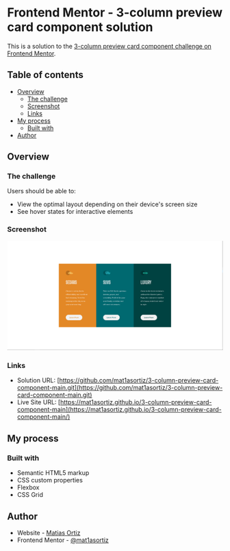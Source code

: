 # Frontend Mentor - 3-column preview card component solution

This is a solution to the [3-column preview card component challenge on Frontend Mentor](https://www.frontendmentor.io/challenges/3column-preview-card-component-pH92eAR2-).

## Table of contents

- [Overview](#overview)
  - [The challenge](#the-challenge)
  - [Screenshot](#screenshot)
  - [Links](#links)
- [My process](#my-process)
  - [Built with](#built-with)
- [Author](#author)

## Overview

### The challenge

Users should be able to:

- View the optimal layout depending on their device's screen size
- See hover states for interactive elements

### Screenshot

![](./Captura.PNG)

### Links

- Solution URL: [https://github.com/mat1asortiz/3-column-preview-card-component-main.git](https://github.com/mat1asortiz/3-column-preview-card-component-main.git)
- Live Site URL: [https://mat1asortiz.github.io/3-column-preview-card-component-main](https://mat1asortiz.github.io/3-column-preview-card-component-main/)

## My process

### Built with

- Semantic HTML5 markup
- CSS custom properties
- Flexbox
- CSS Grid

## Author

- Website - [Matias Ortiz](https://portafolio-matias-ortiz.000webhostapp.com)
- Frontend Mentor - [@mat1asortiz](https://www.frontendmentor.io/profile/mat1asortiz)
